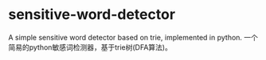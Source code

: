 # sensitive-word-detector
A simple sensitive word detector based on trie, implemented in python.
一个简易的python敏感词检测器，基于trie树(DFA算法)。